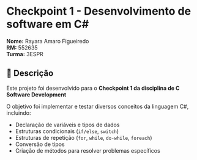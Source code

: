 # Checkpoint 1 - Desenvolvimento de software em C#

**Nome:** Rayara Amaro Figueiredo  
**RM:** 552635  
**Turma:** 3ESPR  

## 📌 Descrição

Este projeto foi desenvolvido para o **Checkpoint 1 da disciplina de C Software Development**

O objetivo foi implementar e testar diversos conceitos da linguagem C#, incluindo:  
- Declaração de variáveis e tipos de dados  
- Estruturas condicionais (`if/else`, `switch`)  
- Estruturas de repetição (`for`, `while`, `do-while`, `foreach`)  
- Conversão de tipos  
- Criação de métodos para resolver problemas específicos  

